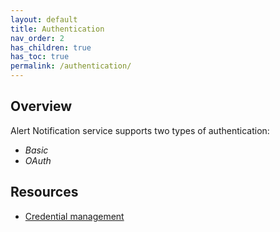 ```yaml
---
layout: default
title: Authentication
nav_order: 2
has_children: true
has_toc: true
permalink: /authentication/
---
```


## Overview

Alert Notification service supports two types of authentication:

* _Basic_
* _OAuth_

## Resources

* [Credential management](https://help.sap.com/viewer/5967a369d4b74f7a9c2b91f5df8e6ab6/Cloud/en-US/b90ed0f3a9604f8e844c73a78d5fad45.html)